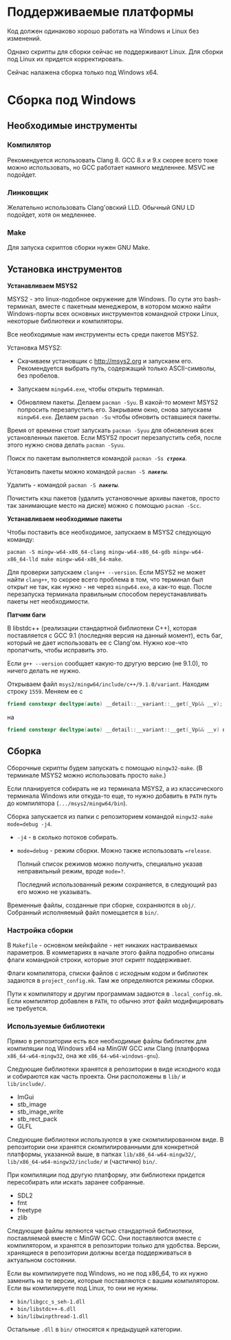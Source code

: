 # Поддерживаемые платформы

Код должен одинаково хорошо работать на Windows и Linux без изменений.

Однако скрипты для сборки сейчас не поддерживают Linux. Для сборки под Linux их придется корректировать.

Сейчас налажена сборка только под Windows x64.

# Сборка под Windows

## Необходимые инструменты

### Компилятор

Рекомендуется использовать Clang 8. GCC 8.x и 9.x скорее всего тоже можно использовать, но GCC работает намного медленнее. MSVC не подойдет.

### Линковщик

Желательно использовать Clang'овский LLD. Обычный GNU LD подойдет, хотя он медленнее.

### Make

Для запуска скриптов сборки нужен GNU Make.

## Установка инструментов

**Устанавливаем MSYS2**

MSYS2 - это linux-подобное окружение для Windows. По сути это bash-терминал, вместе с пакетным менеджером, в котором можно найти Windows-порты всех основных инструментов командной строки Linux, некоторые библиотеки и компиляторы.

Все необходимые нам инструменты есть среди пакетов MSYS2.

Установка MSYS2:

* Скачиваем установщик с http://msys2.org и запускаем его. Рекомендуется выбрать путь, содержащий только ASCII-символы, без пробелов.

* Запускаем `mingw64.exe`, чтобы открыть терминал.

* Обновляем пакеты.
  Делаем `pacman -Syu`. В какой-то момент MSYS2 попросить перезапустить его. Закрываем окно, снова запускаем `mingw64.exe`. Делаем `pacman -Su` чтобы обновить оставшиеся пакеты.

Время от времени стоит запускать `pacman -Syuu` для обновления всех установленных пакетов. Если MSYS2 просит перезапустить себя, после этого нужно снова делать `pacman -Syuu`.

Поиск по пакетам выполняется командой `pacman -Ss `_**`строка`**_.

Установить пакеты можно командой `pacman -S `_**`пакеты`**_.

Удалить - командой `pacman -S `_**`пакеты`**_.

Почистить кэш пакетов (удалить установочные архивы пакетов, просто так занимающие место на диске) можно с помощью `pacman -Scc`.

**Устанавливаем необходимые пакеты**

Чтобы поставить все необходимое, запускаем в MSYS2 следующую команду:

`pacman -S mingw-w64-x86_64-clang mingw-w64-x86_64-gdb mingw-w64-x86_64-lld make mingw-w64-x86_64-make`.

Для проверки запускаем `clang++ --version`. Если MSYS2 не может найти `clang++`, то скорее всего проблема в том, что терминал был открыт не так, как нужно - не через `mingw64.exe`, а как-то еще. После перезапуска терминала правильным способом переустанавливать пакеты нет необходимости.

**Патчим баги**

В libstdc++ (реализации стандартной библиотеки C++), которая поставляется с GCC 9.1 (последняя версия на данный момент), есть баг, который не дает использовать ее с Clang'ом. Нужно кое-что пропатчить, чтобы исправить это.

Если `g++ --version` сообщает какую-то другую версию (не 9.1.0), то ничего делать не нужно.

Открываем файл `msys2/mingw64/include/c++/9.1.0/variant`. Находим строку `1559`. Меняем ее с
```cpp
friend constexpr decltype(auto) __detail::__variant::__get(_Vp&& __v);
```
на
```cpp
friend constexpr decltype(auto) __detail::__variant::__get(_Vp&& __v) noexcept;
```

## Сборка

Сборочные скрипты будем запускать с помощью `mingw32-make`. (В терминале MSYS2 можно использовать просто `make`.)

Если планируется собирать не из терминала MSYS2, а из классического терминала Windows или откуда-то еще, то нужно добавить в `PATH` путь до компилятора (`.../msys2/mingw64/bin`).

Сборка запускается из папки с репозиторием командой `mingw32-make mode=debug -j4`.

* `-j4` - в сколько потоков собирать.
* `mode=debug` - режим сборки. Можно также использовать `=release`.

  Полный список режимов можно получить, специально указав неправильный режим, вроде `mode=?`.

  Последний использованный режим сохраняется, в следующий раз его можно не указывать.

Временные файлы, созданные при сборке, сохраняются в `obj/`. Собранный исполняемый файл помещается в `bin/`.

### Настройка сборки

В `Makefile` - основном мейкфайле - нет никаких настраиваемых параметров. В комметариях в начале этого файла подробно описаны флаги командной строки, которые этот скрипт поддерживает.

Флаги компилятора, списки файлов с исходным кодом и библиотек задаются в `project_config.mk`. Там же определяются режимы сборки.

Пути к компилятору и другим программам задаются в `.local_config.mk`. Если компилятор добавлен в `PATH`, то обычно этот файл модифицировать не требуется.

### Используемые библиотеки

Прямо в репозитории есть все необходимые файлы библиотек для компиляции под Windows x64 на MinGW GCC или Clang (платформа `x86_64-w64-mingw32`, она же `x86_64-w64-windows-gnu`).

Следующие библиотеки хранятся в репозитории в виде исходного кода и собираются как часть проекта. Они расположены в `lib/` и `lib/include/`.

* ImGui
* stb_image
* stb_image_write
* stb_rect_pack
* GLFL

Следующие библиотеки используются в уже скомпилированном виде. В репозитории они хранятся скомпилированными для конкретной платформы, указанной выше, в папках `lib/x86_64-w64-mingw32/`, `lib/x86_64-w64-mingw32/include/` и (частично) `bin/`.

При компиляции под другую платформу, эти библиотеки придется пересобирать или искать заранее собранные.

* SDL2
* fmt
* freetype
* zlib

Следующие файлы являются частью стандартной библиотеки, поставляемой вместе с MinGW GCC. Они поставляются вместе с компилятором, и хранятся в репозитории только для удобства. Версии, хранящиеся в репозитории должны всегда поддерживаться в актуальном состоянии.

Если вы компилируете под Windows, но не под x86_64, то их нужно заменить на те версии, которые поставляются с вашим компилятором. Если вы компилируете под Linux, то они не нужны.

* `bin/libgcc_s_seh-1.dll`
* `bin/libstdc++-6.dll`
* `bin/libwinpthread-1.dll`

Остальные `.dll` в `bin/` относятся к предыдущей категории.
